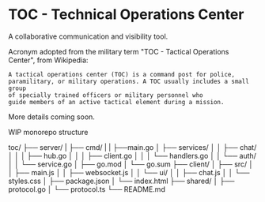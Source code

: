 # TOC - Technical Operations Center

A collaborative communication and visibility tool.

Acronym adopted from the military term "TOC - Tactical Operations Center", from Wikipedia:
```
A tactical operations center (TOC) is a command post for police, 
paramilitary, or military operations. A TOC usually includes a small group
of specially trained officers or military personnel who 
guide members of an active tactical element during a mission.
```

More details coming soon.

WIP monorepo structure

toc/
├── server/
|   ├── cmd/
|   |   ├──main.go
│   ├── services/
│   │   ├── chat/
│   │   │   ├── hub.go
│   │   │   ├── client.go
│   │   │   └── handlers.go
│   │   └── auth/
│   │       └── service.go
│   ├── go.mod
│   └── go.sum
├── client/
│   ├── src/
│   │   ├── main.js
│   │   ├── websocket.js
│   │   └── ui/
│   │       ├── chat.js
│   │       └── styles.css
│   ├── package.json
│   └── index.html
├── shared/
│   ├── protocol.go
│   └── protocol.ts
└── README.md
